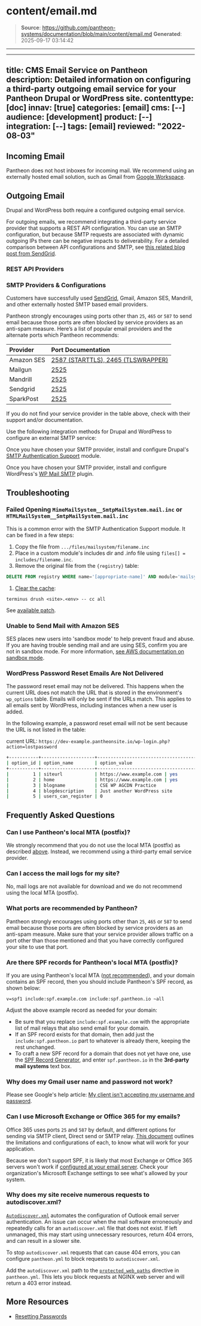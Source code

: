 # content/email.md

> **Source**: https://github.com/pantheon-systems/documentation/blob/main/content/email.md
> **Generated**: 2025-09-17 03:14:42

---

---
title: CMS Email Service on Pantheon
description: Detailed information on configuring a third-party outgoing email service for your Pantheon Drupal or WordPress site.
contenttype: [doc]
innav: [true]
categories: [email]
cms: [--]
audience: [development]
product: [--]
integration: [--]
tags: [email]
reviewed: "2022-08-03"
---

## Incoming Email

Pantheon does not host inboxes for incoming mail. We recommend using an externally hosted email solution, such as Gmail from [Google Workspace](https://workspace.google.com/).

## Outgoing Email

Drupal and WordPress both require a configured outgoing email service.

For outgoing emails, we recommend integrating a third-party service provider that supports a REST API configuration. You can use an SMTP configuration, but because SMTP requests are associated with dynamic outgoing IPs there can be negative impacts to deliverability. For a detailed comparison between API configurations and SMTP, see [this related blog post from SendGrid](https://sendgrid.com/blog/web-api-or-smtp-relay-how-should-you-send-your-mail/).

### REST API Providers

<Partial file="email-rest.md" />

### SMTP Providers & Configurations

Customers have successfully used [SendGrid](/guides/sendgrid), Gmail, Amazon SES, Mandrill, and other externally hosted SMTP based email providers.

Pantheon strongly encourages using ports other than `25`, `465` or `587` to send email because those ports are often blocked by service providers as an anti-spam measure. Here’s a list of popular email providers and the alternate ports which Pantheon recommends:

| Provider   | Port Documentation                                                                                          |
|:---------- |:----------------------------------------------------------------------------------------------------------- |
| Amazon SES | [2587 (STARTTLS), 2465 (TLSWRAPPER)](http://docs.aws.amazon.com/ses/latest/DeveloperGuide/smtp-connect.html) |
| Mailgun    | [2525](http://blog.mailgun.com/25-465-587-what-port-should-i-use/)                                          |
| Mandrill   | [2525](https://mandrill.zendesk.com/hc/en-us/articles/205582167-Which-SMTP-ports-can-I-use-)                |
| Sendgrid   | [2525](https://sendgrid.com/docs/API_Reference/SMTP_API/integrating_with_the_smtp_api.html)                 |
| SparkPost  | [2525](https://www.sparkpost.com/docs/faq/smtp-connection-problems/)                                        |

If you do not find your service provider in the table above, check with their support and/or documentation.

Use the following integration methods for Drupal and WordPress to configure an external SMTP service:

<TabList>

<Tab title="Drupal" id="drupal" active={true}>

Once you have chosen your SMTP provider, install and configure Drupal's [SMTP Authentication Support](https://drupal.org/project/smtp) module.

</Tab>

<Tab title="WordPress" id="wp">

Once you have chosen your SMTP provider, install and configure WordPress's [WP Mail SMTP](https://wordpress.org/plugins/wp-mail-smtp/) plugin.

</Tab>

</TabList>

## Troubleshooting

### Failed Opening `MimeMailSystem__SmtpMailSystem.mail.inc` or `HTMLMailSystem__SmtpMailSystem.mail.inc`

This is a common error with the SMTP Authentication Support module. It can be fixed in a few steps:

1. Copy the file from `.../files/mailsystem/filename.inc`
1. Place in a custom module's includes dir and .info file using `files[] = includes/filename.inc`.
1. Remove the original file from the `{registry}` table:

  ```sql
  DELETE FROM registry WHERE name='[appropriate-name]' AND module='mailsystem';
  ```

1. [Clear the cache](https://github.com/pantheon-systems/cli):

  ```bash{promptUser: user}
  terminus drush <site>.<env> -- cc all
  ```

See [available patch](https://drupal.org/node/1369736#comment-5644064).

### Unable to Send Mail with Amazon SES

SES places new users into 'sandbox mode' to help prevent fraud and abuse. If you are having trouble sending mail and are using SES, confirm you are not in sandbox mode. For more information, [see AWS documentation on sandbox mode](https://docs.aws.amazon.com/ses/latest/DeveloperGuide/request-production-access.html).

### WordPress Password Reset Emails Are Not Delivered

The password reset email may not be delivered. This happens when the current URL does not match the URL that is stored in the environment's `wp_options` table. Emails will only be sent if the URLs match. This applies to all emails sent by WordPress, including instances when a new user is added.

In the following example, a password reset email will not be sent because the URL is not listed in the table:

current URL: `https://dev-example.pantheonsite.io/wp-login.php?action=lostpassword`

 ```bash
 +-----------+--------------------+-------------------------------------------------+----------+
 | option_id | option_name        | option_value                                    | autoload |
 +-----------+--------------------+-------------------------------------------------+----------+
 |         1 | siteurl            | https://www.example.com | yes      |
 |         2 | home               | https://www.example.com | yes      |
 |         3 | blogname           | CSE WP AGCDN Practice                           | yes      |
 |         4 | blogdescription    | Just another WordPress site                     | yes      |
 |         5 | users_can_register | 0                                               | yes      |
 ```

## Frequently Asked Questions

### Can I use Pantheon's local MTA (postfix)?

We strongly recommend that you do not use the local MTA (postfix) as described [above](#outgoing-email). Instead, we recommend using a third-party email service provider.

### Can I access the mail logs for my site?

No, mail logs are not available for download and we do not recommend using the local MTA (postfix).

### What ports are recommended by Pantheon?

Pantheon strongly encourages using ports other than `25`, `465` or `587` to send email because those ports are often blocked by service providers as an anti-spam measure.  Make sure that your service provider allows traffic on a port other than those mentioned and that you have correctly configured your site to use that port.

### Are there SPF records for Pantheon's local MTA (postfix)?

If you are using Pantheon's local MTA ([not recommended](#outgoing-email)), and your domain contains an SPF record, then you should include Pantheon's SPF record, as shown below:

```none
v=spf1 include:spf.example.com include:spf.pantheon.io ~all
```

Adjust the above example record as needed for your domain:

- Be sure that you replace `include:spf.example.com` with the appropriate list of mail relays that also send email for your domain.
- If an SPF record exists for that domain, then add just the `include:spf.pantheon.io` part to whatever is already there, keeping the rest unchanged.
- To craft a new SPF record for a domain that does not yet have one, use the [SPF Record Generator](https://mxtoolbox.com/SPFRecordGenerator.aspx?domain=example.com), and enter `spf.pantheon.io` in the **3rd-party mail systems** text box.

### Why does my Gmail user name and password not work?

Please see Google's help article: [My client isn't accepting my username and password](https://support.google.com/mail/answer/14257?p=client_login&rd=1).

### Can I use Microsoft Exchange or Office 365 for my emails?

Office 365 uses ports `25` and `587` by default, and different options for sending via SMTP client, Direct send or SMTP relay. [This document](https://docs.microsoft.com/en-us/Exchange/mail-flow-best-practices/how-to-set-up-a-multifunction-device-or-application-to-send-email-using-office-3) outlines the limitations and configurations of each, to know what will work for your application.

Because we don't support SPF, it is likely that most Exchange or Office 365 servers won't work if [configured at your email server](https://docs.microsoft.com/en-us/office365/SecurityCompliance/set-up-spf-in-office-365-to-help-prevent-spoofing). Check your organization's Microsoft Exchange settings to see what's allowed by your system.

### Why does my site receive numerous requests to autodiscover.xml?

[`Autodiscover.xml`](https://docs.microsoft.com/en-us/exchange/architecture/client-access/autodiscover?view=exchserver-2019) automates the configuration of Outlook email server authentication. An issue can occur when the mail software erroneously and repeatedly calls for an `autodiscover.xml` file that does not exist. If left unmanaged, this may start using unnecessary resources, return 404 errors, and can result in a slower site.

To stop `autodiscover.xml` requests that can cause 404 errors, you can configure `pantheon.yml` to block requests to `autodiscover.xml`.

Add the `autodiscover.xml` path to the [`protected_web_paths`](/pantheon-yml#protected-web-paths) directive in `pantheon.yml`. This lets you block requests at NGINX web server and will return a 403 error instead.

## More Resources

- [Resetting Passwords](/resetting-passwords)
